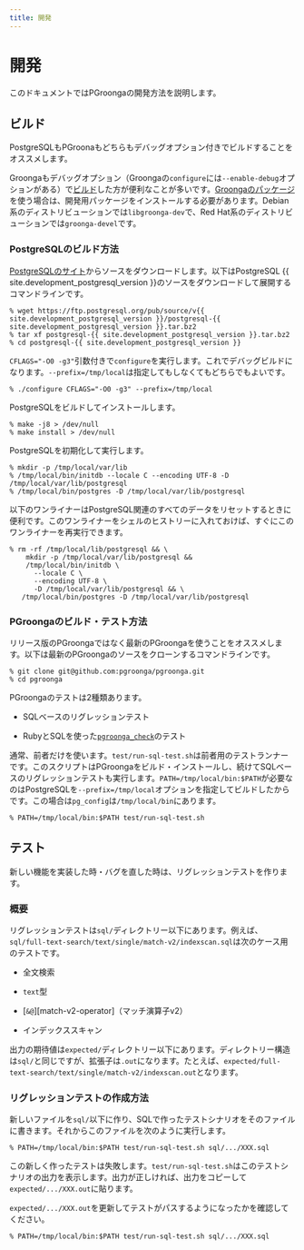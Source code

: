 ```yaml
---
title: 開発
---
```


# 開発

このドキュメントではPGroongaの開発方法を説明します。

## ビルド

PostgreSQLもPGroonaもどちらもデバッグオプション付きでビルドすることをオススメします。

Groongaもデバッグオプション（Groongaの`configure`には`--enable-debug`オプションがある）で[ビルド][groonga-build]した方が便利なことが多いです。[Groongaのパッケージ][groonga-install]を使う場合は、開発用パッケージをインストールする必要があります。Debian系のディストリビューションでは`libgroonga-dev`で、Red Hat系のディストリビューションでは`groonga-devel`です。

### PostgreSQLのビルド方法

[PostgreSQLのサイト][postgresql-source-download]からソースをダウンロードします。以下はPostgreSQL {{ site.development_postgresql_version }}のソースをダウンロードして展開するコマンドラインです。

```console
% wget https://ftp.postgresql.org/pub/source/v{{ site.development_postgresql_version }}/postgresql-{{ site.development_postgresql_version }}.tar.bz2
% tar xf postgresql-{{ site.development_postgresql_version }}.tar.bz2
% cd postgresql-{{ site.development_postgresql_version }}
```

`CFLAGS="-O0 -g3"`引数付きで`configure`を実行します。これでデバッグビルドになります。`--prefix=/tmp/local`は指定してもしなくてもどちらでもよいです。

```console
% ./configure CFLAGS="-O0 -g3" --prefix=/tmp/local
```

PostgreSQLをビルドしてインストールします。

```console
% make -j8 > /dev/null
% make install > /dev/null
```

PostgreSQLを初期化して実行します。

```console
% mkdir -p /tmp/local/var/lib
% /tmp/local/bin/initdb --locale C --encoding UTF-8 -D /tmp/local/var/lib/postgresql
% /tmp/local/bin/postgres -D /tmp/local/var/lib/postgresql
```

以下のワンライナーはPostgreSQL関連のすべてのデータをリセットするときに便利です。このワンライナーをシェルのヒストリーに入れておけば、すぐにこのワンライナーを再実行できます。

```console
% rm -rf /tmp/local/lib/postgresql && \
    mkdir -p /tmp/local/var/lib/postgresql &&
    /tmp/local/bin/initdb \
      --locale C \
      --encoding UTF-8 \
      -D /tmp/local/var/lib/postgresql && \
   /tmp/local/bin/postgres -D /tmp/local/var/lib/postgresql
```

### PGroongaのビルド・テスト方法

リリース版のPGroongaではなく最新のPGroongaを使うことをオススメします。以下は最新のPGroongaのソースをクローンするコマンドラインです。

```console
% git clone git@github.com:pgroonga/pgroonga.git
% cd pgroonga
```

PGroongaのテストは2種類あります。

  * SQLベースのリグレッションテスト

  * RubyとSQLを使った[`pgroonga_check`][pgroonga-check]のテスト

通常、前者だけを使います。`test/run-sql-test.sh`は前者用のテストランナーです。このスクリプトはPGroongaをビルド・インストールし、続けてSQLベースのリグレッションテストも実行します。`PATH=/tmp/local/bin:$PATH`が必要なのはPostgreSQLを`--prefix=/tmp/local`オプションを指定してビルドしたからです。この場合は`pg_config`は`/tmp/local/bin`にあります。

```console
% PATH=/tmp/local/bin:$PATH test/run-sql-test.sh
```

## テスト

新しい機能を実装した時・バグを直した時は、リグレッションテストを作ります。

### 概要

リグレッションテストは`sql/`ディレクトリー以下にあります。例えば、`sql/full-text-search/text/single/match-v2/indexscan.sql`は次のケース用のテストです。

  * 全文検索

  * `text`型

  * [`&@`][match-v2-operator]（マッチ演算子v2）

  * インデックススキャン

出力の期待値は`expected/`ディレクトリー以下にあります。ディレクトリー構造は`sql/`と同じですが、拡張子は`.out`になります。たとえば、`expected/full-text-search/text/single/match-v2/indexscan.out`となります。

### リグレッションテストの作成方法

新しいファイルを`sql/`以下に作り、SQLで作ったテストシナリオをそのファイルに書きます。それからこのファイルを次のように実行します。

```console
% PATH=/tmp/local/bin:$PATH test/run-sql-test.sh sql/.../XXX.sql
```

この新しく作ったテストは失敗します。`test/run-sql-test.sh`はこのテストシナリオの出力を表示します。出力が正しければ、出力をコピーして`expected/.../XXX.out`に貼ります。

`expected/.../XXX.out`を更新してテストがパスするようになったかを確認してください。

```console
% PATH=/tmp/local/bin:$PATH test/run-sql-test.sh sql/.../XXX.sql
```

[postgresql-source-download]:https://www.postgresql.org/ftp/source/

[groonga-build]:http://groonga.org/ja/docs/install/others.html

[groonga-install]:http://groonga.org/ja/docs/install.html

[pgroonga-check]:../reference/modules/pgroonga-check.html

[match-v2]:../reference/operators/match-v2.html
